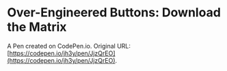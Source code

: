 # Over-Engineered Buttons: Download the Matrix

A Pen created on CodePen.io. Original URL: [https://codepen.io/jh3y/pen/JjzQrEO](https://codepen.io/jh3y/pen/JjzQrEO).



